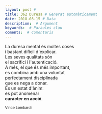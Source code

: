 ```yaml
---
layout: post #
title: 362 Duresa # Generat automàticament
date: 2018-03-15 # Data
description:  # Argument
keywords:  # Paraules clau
coments:  # Comentaris
---
```


La duresa mental és moltes coses <br />
i bastant difícil d'explicar. <br />
Les seves qualitats són <br />
el sacrifici i l'autenticació. <br /> 
A més, el que és més important, <br />
es combina amb una voluntat <br />
perfectament disciplinada <br />
que es nega a donar. <br />
És un estat d'ànim: <br />
es pot anomenar <br />
**caràcter en acció**. <br />

<small>Vince Lombardi</small>
